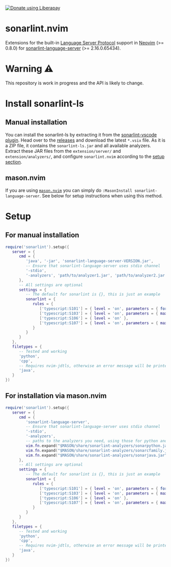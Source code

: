 <script src="https://liberapay.com/schrieveslaach/widgets/button.js"></script>

<noscript><a href="https://liberapay.com/schrieveslaach/donate"><img alt="Donate using Liberapay" src="https://liberapay.com/assets/widgets/donate.svg"></a></noscript>

# sonarlint.nvim

Extensions for the built-in [Language Server Protocol][1] support in [Neovim][2] (>= 0.8.0) for [sonarlint-language-server][3] (>= 2.16.0.65434).

[1]: https://microsoft.github.io/language-server-protocol/
[2]: https://neovim.io/
[3]: https://github.com/SonarSource/sonarlint-language-server

# Warning :warning:

This repository is work in progress and the API is likely to change.

# Install sonarlint-ls

## Manual installation

You can install the sonarlint-ls by extracting it from the [sonarlint-vscode plugin](https://github.com/SonarSource/sonarlint-vscode). Head over to the [releases](https://github.com/SonarSource/sonarlint-vscode/releases) and download the latest `*.vsix` file. As it is a ZIP file, it contains the `sonarlint-ls.jar` and all available analyzers. Extract these JAR files from the `extension/server/` and `extension/analyzers/`, and configure `sonarlint.nvim` according to the [setup section](#setup).

## mason.nvim

If you are using [`mason.nvim`](https://github.com/williamboman/mason.nvim) you can simply do `:MasonInstall sonarlint-language-server`. See below for setup instructions when using this method.

# <a name="setup"></a>Setup

## For manual installation

```lua
require('sonarlint').setup({
   server = {
      cmd = {
         'java', '-jar', 'sonarlint-language-server-VERSION.jar',
         -- Ensure that sonarlint-language-server uses stdio channel
         '-stdio',
         '-analyzers', 'path/to/analyzer1.jar', 'path/to/analyzer2.jar', 'path/to/analyzer3.jar',
      },
      -- All settings are optional
      settings = {
         -- The default for sonarlint is {}, this is just an example
         sonarlint = {
            rules = {
               ['typescript:S101'] = { level = 'on', parameters = { format = '^[A-Z][a-zA-Z0-9]*$' } },
               ['typescript:S103'] = { level = 'on', parameters = { maximumLineLength = 180 } },
               ['typescript:S106'] = { level = 'on' },
               ['typescript:S107'] = { level = 'on', parameters = { maximumFunctionParameters = 7 } }
            }
         }
      }
   },
   filetypes = {
      -- Tested and working
      'python',
      'cpp',
      -- Requires nvim-jdtls, otherwise an error message will be printed
      'java',
   }
})
```

## For installation via mason.nvim

```lua
require('sonarlint').setup({
   server = {
      cmd = {
         'sonarlint-language-server',
         -- Ensure that sonarlint-language-server uses stdio channel
         '-stdio',
         '-analyzers',
         -- paths to the analyzers you need, using those for python and java in this example
         vim.fn.expand("$MASON/share/sonarlint-analyzers/sonarpython.jar"),
         vim.fn.expand("$MASON/share/sonarlint-analyzers/sonarcfamily.jar"),
         vim.fn.expand("$MASON/share/sonarlint-analyzers/sonarjava.jar"),
      },
      -- All settings are optional
      settings = {
         -- The default for sonarlint is {}, this is just an example
         sonarlint = {
            rules = {
               ['typescript:S101'] = { level = 'on', parameters = { format = '^[A-Z][a-zA-Z0-9]*$' } },
               ['typescript:S103'] = { level = 'on', parameters = { maximumLineLength = 180 } },
               ['typescript:S106'] = { level = 'on' },
               ['typescript:S107'] = { level = 'on', parameters = { maximumFunctionParameters = 7 } }
            }
         }
      }
   },
   filetypes = {
      -- Tested and working
      'python',
      'cpp',
      -- Requires nvim-jdtls, otherwise an error message will be printed
      'java',
   }
})
```
